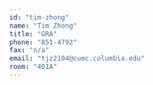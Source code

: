 ```yaml
---
id: "tim-zhong"
name: "Tim Zhong"
title: "GRA"
phone: "851-4792"
fax: "n/a"
email: "tjz2104@cumc.columbia.edu"
room: "401A"
---
```

